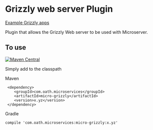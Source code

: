 # Grizzly web server Plugin

[Example Grizzly apps](https://github.com/aol/micro-server/tree/master/micro-grizzly/src/test/java/app)

Plugin that allows the Grizzly Web server to be used with Microserver.


## To use

[![Maven Central](https://maven-badges.herokuapp.com/maven-central/com.oath.microservices/micro-grizzly/badge.svg)](https://maven-badges.herokuapp.com/maven-central/com.oath.microservices/micro-grizzly)

Simply add to the classpath

Maven 

     <dependency>
        <groupId>com.oath.microservices</groupId>  
        <artifactId>micro-grizzly</artifactId>
        <version>x.yz</version>
     </dependency>
     
Gradle

    compile 'com.oath.microservices:micro-grizzly:x.yz'
